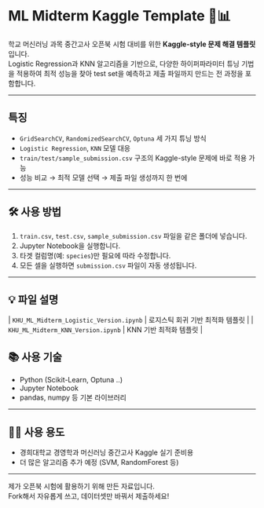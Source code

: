 # ML Midterm Kaggle Template 🧠📊

학교 머신러닝 과목 중간고사 오픈북 시험 대비를 위한 **Kaggle-style 문제 해결 템플릿**입니다.  
Logistic Regression과 KNN 알고리즘을 기반으로, 다양한 하이퍼파라미터 튜닝 기법을 적용하여 최적 성능을 찾아 test set을 예측하고 제출 파일까지 만드는 전 과정을 포함합니다.

---

##  특징

-  `GridSearchCV`, `RandomizedSearchCV`, `Optuna` 세 가지 튜닝 방식
-  `Logistic Regression`, `KNN` 모델 대응
-  `train/test/sample_submission.csv` 구조의 Kaggle-style 문제에 바로 적용 가능
-  성능 비교 → 최적 모델 선택 → 제출 파일 생성까지 한 번에

---

## 🛠 사용 방법

1. `train.csv`, `test.csv`, `sample_submission.csv` 파일을 같은 폴더에 넣습니다.
2. Jupyter Notebook을 실행합니다.
3. 타겟 컬럼명(예: `species`)만 필요에 따라 수정합니다.
4. 모든 셀을 실행하면 `submission.csv` 파일이 자동 생성됩니다.

---

## 💡 파일 설명
| `KHU_ML_Midterm_Logistic_Version.ipynb` | 로지스틱 회귀 기반 최적화 템플릿 |
| `KHU_ML_Midterm_KNN_Version.ipynb` | KNN 기반 최적화 템플릿 |

## 📚 사용 기술

- Python (Scikit-Learn, Optuna ..)
- Jupyter Notebook
- pandas, numpy 등 기본 라이브러리

---

## 🙋‍♂️ 사용 용도

- 경희대학교 경영학과 머신러닝 중간고사 Kaggle 실기 준비용  
- 더 많은 알고리즘 추가 예정 (SVM, RandomForest 등)

---

제가 오픈북 시험에 활용하기 위해 만든 자료입니다.  
Fork해서 자유롭게 쓰고, 데이터셋만 바꿔서 제출하세요!
